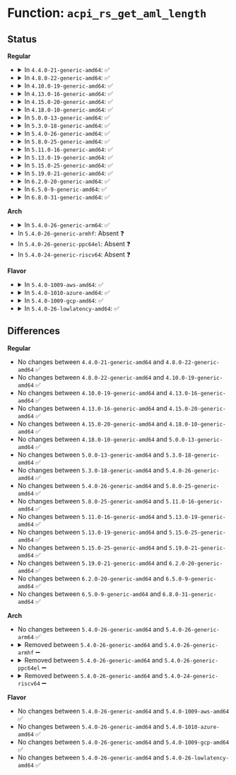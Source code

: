 # Function: <code>acpi_rs_get_aml_length</code>

## Status
<b>Regular</b>
<ul>
<li>
<details>
<summary>In <code>4.4.0-21-generic-amd64</code>: ✅</summary>

```c
acpi_status acpi_rs_get_aml_length(struct acpi_resource * resource, acpi_size resource_list_size, acpi_size * size_needed)
```

```json
{
  "name": "acpi_rs_get_aml_length",
  "collision_type": "Unique Global",
  "inline_type": "No",
  "funcs": [
    {
      "addr": 18446744071583705173,
      "name": "acpi_rs_get_aml_length",
      "external": true,
      "loc": "drivers/acpi/acpica/rscalc.c:189",
      "file": "drivers/acpi/acpica/rscalc.c",
      "inline": "seen, unknown",
      "caller_inline": [],
      "caller_func": [
        "drivers/acpi/acpica/rscreate.c:acpi_rs_create_aml_resources"
      ]
    }
  ],
  "symbols": [
    {
      "addr": 18446744071583705173,
      "name": "acpi_rs_get_aml_length",
      "section": ".text",
      "bind": "STB_GLOBAL",
      "size": 293
    }
  ]
}
```
</details>
</li>
<li>
<details>
<summary>In <code>4.8.0-22-generic-amd64</code>: ✅</summary>

```c
acpi_status acpi_rs_get_aml_length(struct acpi_resource * resource, acpi_size resource_list_size, acpi_size * size_needed)
```

```json
{
  "name": "acpi_rs_get_aml_length",
  "collision_type": "Unique Global",
  "inline_type": "No",
  "funcs": [
    {
      "addr": 18446744071584029568,
      "name": "acpi_rs_get_aml_length",
      "external": true,
      "loc": "drivers/acpi/acpica/rscalc.c:190",
      "file": "drivers/acpi/acpica/rscalc.c",
      "inline": "seen, unknown",
      "caller_inline": [],
      "caller_func": [
        "drivers/acpi/acpica/rscreate.c:acpi_rs_create_aml_resources"
      ]
    }
  ],
  "symbols": [
    {
      "addr": 18446744071584029568,
      "name": "acpi_rs_get_aml_length",
      "section": ".text",
      "bind": "STB_GLOBAL",
      "size": 287
    }
  ]
}
```
</details>
</li>
<li>
<details>
<summary>In <code>4.10.0-19-generic-amd64</code>: ✅</summary>

```c
acpi_status acpi_rs_get_aml_length(struct acpi_resource * resource, acpi_size resource_list_size, acpi_size * size_needed)
```

```json
{
  "name": "acpi_rs_get_aml_length",
  "collision_type": "Unique Global",
  "inline_type": "No",
  "funcs": [
    {
      "addr": 18446744071584171726,
      "name": "acpi_rs_get_aml_length",
      "external": true,
      "loc": "drivers/acpi/acpica/rscalc.c:190",
      "file": "drivers/acpi/acpica/rscalc.c",
      "inline": "seen, unknown",
      "caller_inline": [],
      "caller_func": [
        "drivers/acpi/acpica/rscreate.c:acpi_rs_create_aml_resources"
      ]
    }
  ],
  "symbols": [
    {
      "addr": 18446744071584171726,
      "name": "acpi_rs_get_aml_length",
      "section": ".text",
      "bind": "STB_GLOBAL",
      "size": 287
    }
  ]
}
```
</details>
</li>
<li>
<details>
<summary>In <code>4.13.0-16-generic-amd64</code>: ✅</summary>

```c
acpi_status acpi_rs_get_aml_length(struct acpi_resource * resource, acpi_size resource_list_size, acpi_size * size_needed)
```

```json
{
  "name": "acpi_rs_get_aml_length",
  "collision_type": "Unique Global",
  "inline_type": "No",
  "funcs": [
    {
      "addr": 18446744071584239225,
      "name": "acpi_rs_get_aml_length",
      "external": true,
      "loc": "drivers/acpi/acpica/rscalc.c:190",
      "file": "drivers/acpi/acpica/rscalc.c",
      "inline": "seen, unknown",
      "caller_inline": [],
      "caller_func": [
        "drivers/acpi/acpica/rscreate.c:acpi_rs_create_aml_resources"
      ]
    }
  ],
  "symbols": [
    {
      "addr": 18446744071584239225,
      "name": "acpi_rs_get_aml_length",
      "section": ".text",
      "bind": "STB_GLOBAL",
      "size": 373
    }
  ]
}
```
</details>
</li>
<li>
<details>
<summary>In <code>4.15.0-20-generic-amd64</code>: ✅</summary>

```c
acpi_status acpi_rs_get_aml_length(struct acpi_resource * resource, acpi_size resource_list_size, acpi_size * size_needed)
```

```json
{
  "name": "acpi_rs_get_aml_length",
  "collision_type": "Unique Global",
  "inline_type": "No",
  "funcs": [
    {
      "addr": 18446744071584591145,
      "name": "acpi_rs_get_aml_length",
      "external": true,
      "loc": "drivers/acpi/acpica/rscalc.c:190",
      "file": "drivers/acpi/acpica/rscalc.c",
      "inline": "seen, unknown",
      "caller_inline": [],
      "caller_func": [
        "drivers/acpi/acpica/rscreate.c:acpi_rs_create_aml_resources"
      ]
    }
  ],
  "symbols": [
    {
      "addr": 18446744071584591145,
      "name": "acpi_rs_get_aml_length",
      "section": ".text",
      "bind": "STB_GLOBAL",
      "size": 608
    }
  ]
}
```
</details>
</li>
<li>
<details>
<summary>In <code>4.18.0-10-generic-amd64</code>: ✅</summary>

```c
acpi_status acpi_rs_get_aml_length(struct acpi_resource * resource, acpi_size resource_list_size, acpi_size * size_needed)
```

```json
{
  "name": "acpi_rs_get_aml_length",
  "collision_type": "Unique Global",
  "inline_type": "No",
  "funcs": [
    {
      "addr": 18446744071584816888,
      "name": "acpi_rs_get_aml_length",
      "external": true,
      "loc": "drivers/acpi/acpica/rscalc.c:154",
      "file": "drivers/acpi/acpica/rscalc.c",
      "inline": "seen, unknown",
      "caller_inline": [],
      "caller_func": [
        "drivers/acpi/acpica/rscreate.c:acpi_rs_create_aml_resources"
      ]
    }
  ],
  "symbols": [
    {
      "addr": 18446744071584816888,
      "name": "acpi_rs_get_aml_length",
      "section": ".text",
      "bind": "STB_GLOBAL",
      "size": 608
    }
  ]
}
```
</details>
</li>
<li>
<details>
<summary>In <code>5.0.0-13-generic-amd64</code>: ✅</summary>

```c
acpi_status acpi_rs_get_aml_length(struct acpi_resource * resource, acpi_size resource_list_size, acpi_size * size_needed)
```

```json
{
  "name": "acpi_rs_get_aml_length",
  "collision_type": "Unique Global",
  "inline_type": "No",
  "funcs": [
    {
      "addr": 18446744071584919653,
      "name": "acpi_rs_get_aml_length",
      "external": true,
      "loc": "drivers/acpi/acpica/rscalc.c:154",
      "file": "drivers/acpi/acpica/rscalc.c",
      "inline": "seen, unknown",
      "caller_inline": [],
      "caller_func": [
        "drivers/acpi/acpica/rscreate.c:acpi_rs_create_aml_resources"
      ]
    }
  ],
  "symbols": [
    {
      "addr": 18446744071584919653,
      "name": "acpi_rs_get_aml_length",
      "section": ".text",
      "bind": "STB_GLOBAL",
      "size": 755
    }
  ]
}
```
</details>
</li>
<li>
<details>
<summary>In <code>5.3.0-18-generic-amd64</code>: ✅</summary>

```c
acpi_status acpi_rs_get_aml_length(struct acpi_resource * resource, acpi_size resource_list_size, acpi_size * size_needed)
```

```json
{
  "name": "acpi_rs_get_aml_length",
  "collision_type": "Unique Global",
  "inline_type": "No",
  "funcs": [
    {
      "addr": 18446744071585122318,
      "name": "acpi_rs_get_aml_length",
      "external": true,
      "loc": "drivers/acpi/acpica/rscalc.c:154",
      "file": "drivers/acpi/acpica/rscalc.c",
      "inline": "seen, unknown",
      "caller_inline": [],
      "caller_func": [
        "drivers/acpi/acpica/rscreate.c:acpi_rs_create_aml_resources"
      ]
    }
  ],
  "symbols": [
    {
      "addr": 18446744071585122318,
      "name": "acpi_rs_get_aml_length",
      "section": ".text",
      "bind": "STB_GLOBAL",
      "size": 761
    }
  ]
}
```
</details>
</li>
<li>
<details>
<summary>In <code>5.4.0-26-generic-amd64</code>: ✅</summary>

```c
acpi_status acpi_rs_get_aml_length(struct acpi_resource * resource, acpi_size resource_list_size, acpi_size * size_needed)
```

```json
{
  "name": "acpi_rs_get_aml_length",
  "collision_type": "Unique Global",
  "inline_type": "No",
  "funcs": [
    {
      "addr": 18446744071585258680,
      "name": "acpi_rs_get_aml_length",
      "external": true,
      "loc": "drivers/acpi/acpica/rscalc.c:154",
      "file": "drivers/acpi/acpica/rscalc.c",
      "inline": "seen, unknown",
      "caller_inline": [],
      "caller_func": [
        "drivers/acpi/acpica/rscreate.c:acpi_rs_create_aml_resources"
      ]
    }
  ],
  "symbols": [
    {
      "addr": 18446744071585258680,
      "name": "acpi_rs_get_aml_length",
      "section": ".text",
      "bind": "STB_GLOBAL",
      "size": 761
    }
  ]
}
```
</details>
</li>
<li>
<details>
<summary>In <code>5.8.0-25-generic-amd64</code>: ✅</summary>

```c
acpi_status acpi_rs_get_aml_length(struct acpi_resource * resource, acpi_size resource_list_size, acpi_size * size_needed)
```

```json
{
  "name": "acpi_rs_get_aml_length",
  "collision_type": "Unique Global",
  "inline_type": "No",
  "funcs": [
    {
      "addr": 18446744071585964645,
      "name": "acpi_rs_get_aml_length",
      "external": true,
      "loc": "drivers/acpi/acpica/rscalc.c:154",
      "file": "drivers/acpi/acpica/rscalc.c",
      "inline": "seen, unknown",
      "caller_inline": [],
      "caller_func": [
        "drivers/acpi/acpica/rscreate.c:acpi_rs_create_aml_resources"
      ]
    }
  ],
  "symbols": [
    {
      "addr": 18446744071585964645,
      "name": "acpi_rs_get_aml_length",
      "section": ".text",
      "bind": "STB_GLOBAL",
      "size": 677
    }
  ]
}
```
</details>
</li>
<li>
<details>
<summary>In <code>5.11.0-16-generic-amd64</code>: ✅</summary>

```c
acpi_status acpi_rs_get_aml_length(struct acpi_resource * resource, acpi_size resource_list_size, acpi_size * size_needed)
```

```json
{
  "name": "acpi_rs_get_aml_length",
  "collision_type": "Unique Global",
  "inline_type": "No",
  "funcs": [
    {
      "addr": 18446744071586087563,
      "name": "acpi_rs_get_aml_length",
      "external": true,
      "loc": "drivers/acpi/acpica/rscalc.c:154",
      "file": "drivers/acpi/acpica/rscalc.c",
      "inline": "seen, unknown",
      "caller_inline": [],
      "caller_func": [
        "drivers/acpi/acpica/rscreate.c:acpi_rs_create_aml_resources"
      ]
    }
  ],
  "symbols": [
    {
      "addr": 18446744071586087563,
      "name": "acpi_rs_get_aml_length",
      "section": ".text",
      "bind": "STB_GLOBAL",
      "size": 677
    }
  ]
}
```
</details>
</li>
<li>
<details>
<summary>In <code>5.13.0-19-generic-amd64</code>: ✅</summary>

```c
acpi_status acpi_rs_get_aml_length(struct acpi_resource * resource, acpi_size resource_list_size, acpi_size * size_needed)
```

```json
{
  "name": "acpi_rs_get_aml_length",
  "collision_type": "Unique Global",
  "inline_type": "No",
  "funcs": [
    {
      "addr": 18446744071585964366,
      "name": "acpi_rs_get_aml_length",
      "external": true,
      "loc": "drivers/acpi/acpica/rscalc.c:154",
      "file": "drivers/acpi/acpica/rscalc.c",
      "inline": "seen, unknown",
      "caller_inline": [],
      "caller_func": [
        "drivers/acpi/acpica/rscreate.c:acpi_rs_create_aml_resources"
      ]
    }
  ],
  "symbols": [
    {
      "addr": 18446744071585964366,
      "name": "acpi_rs_get_aml_length",
      "section": ".text",
      "bind": "STB_GLOBAL",
      "size": 676
    }
  ]
}
```
</details>
</li>
<li>
<details>
<summary>In <code>5.15.0-25-generic-amd64</code>: ✅</summary>

```c
acpi_status acpi_rs_get_aml_length(struct acpi_resource * resource, acpi_size resource_list_size, acpi_size * size_needed)
```

```json
{
  "name": "acpi_rs_get_aml_length",
  "collision_type": "Unique Global",
  "inline_type": "No",
  "funcs": [
    {
      "addr": 18446744071586452720,
      "name": "acpi_rs_get_aml_length",
      "external": true,
      "loc": "drivers/acpi/acpica/rscalc.c:154",
      "file": "drivers/acpi/acpica/rscalc.c",
      "inline": "seen, unknown",
      "caller_inline": [],
      "caller_func": [
        "drivers/acpi/acpica/rscreate.c:acpi_rs_create_aml_resources"
      ]
    }
  ],
  "symbols": [
    {
      "addr": 18446744071586452720,
      "name": "acpi_rs_get_aml_length",
      "section": ".text",
      "bind": "STB_GLOBAL",
      "size": 676
    }
  ]
}
```
</details>
</li>
<li>
<details>
<summary>In <code>5.19.0-21-generic-amd64</code>: ✅</summary>

```c
acpi_status acpi_rs_get_aml_length(struct acpi_resource * resource, acpi_size resource_list_size, acpi_size * size_needed)
```

```json
{
  "name": "acpi_rs_get_aml_length",
  "collision_type": "Unique Global",
  "inline_type": "No",
  "funcs": [
    {
      "addr": 18446744071587704681,
      "name": "acpi_rs_get_aml_length",
      "external": true,
      "loc": "drivers/acpi/acpica/rscalc.c:154",
      "file": "drivers/acpi/acpica/rscalc.c",
      "inline": "seen, unknown",
      "caller_inline": [],
      "caller_func": [
        "drivers/acpi/acpica/rscreate.c:acpi_rs_create_aml_resources"
      ]
    }
  ],
  "symbols": [
    {
      "addr": 18446744071587704681,
      "name": "acpi_rs_get_aml_length",
      "section": ".text",
      "bind": "STB_GLOBAL",
      "size": 672
    }
  ]
}
```
</details>
</li>
<li>
<details>
<summary>In <code>6.2.0-20-generic-amd64</code>: ✅</summary>

```c
acpi_status acpi_rs_get_aml_length(struct acpi_resource * resource, acpi_size resource_list_size, acpi_size * size_needed)
```

```json
{
  "name": "acpi_rs_get_aml_length",
  "collision_type": "Unique Global",
  "inline_type": "No",
  "funcs": [
    {
      "addr": 18446744071589019616,
      "name": "acpi_rs_get_aml_length",
      "external": true,
      "loc": "drivers/acpi/acpica/rscalc.c:154",
      "file": "drivers/acpi/acpica/rscalc.c",
      "inline": "seen, unknown",
      "caller_inline": [],
      "caller_func": [
        "drivers/acpi/acpica/rscreate.c:acpi_rs_create_aml_resources"
      ]
    }
  ],
  "symbols": [
    {
      "addr": 18446744071589019616,
      "name": "acpi_rs_get_aml_length",
      "section": ".text",
      "bind": "STB_GLOBAL",
      "size": 836
    }
  ]
}
```
</details>
</li>
<li>
<details>
<summary>In <code>6.5.0-9-generic-amd64</code>: ✅</summary>

```c
acpi_status acpi_rs_get_aml_length(struct acpi_resource * resource, acpi_size resource_list_size, acpi_size * size_needed)
```

```json
{
  "name": "acpi_rs_get_aml_length",
  "collision_type": "Unique Global",
  "inline_type": "No",
  "funcs": [
    {
      "addr": 18446744071589310192,
      "name": "acpi_rs_get_aml_length",
      "external": true,
      "loc": "drivers/acpi/acpica/rscalc.c:154",
      "file": "drivers/acpi/acpica/rscalc.c",
      "inline": "seen, unknown",
      "caller_inline": [],
      "caller_func": [
        "drivers/acpi/acpica/rscreate.c:acpi_rs_create_aml_resources"
      ]
    }
  ],
  "symbols": [
    {
      "addr": 18446744071589310192,
      "name": "acpi_rs_get_aml_length",
      "section": ".text",
      "bind": "STB_GLOBAL",
      "size": 1089
    }
  ]
}
```
</details>
</li>
<li>
<details>
<summary>In <code>6.8.0-31-generic-amd64</code>: ✅</summary>

```c
acpi_status acpi_rs_get_aml_length(struct acpi_resource * resource, acpi_size resource_list_size, acpi_size * size_needed)
```

```json
{
  "name": "acpi_rs_get_aml_length",
  "collision_type": "Unique Global",
  "inline_type": "No",
  "funcs": [
    {
      "addr": 18446744071589616960,
      "name": "acpi_rs_get_aml_length",
      "external": true,
      "loc": "drivers/acpi/acpica/rscalc.c:154",
      "file": "drivers/acpi/acpica/rscalc.c",
      "inline": "seen, unknown",
      "caller_inline": [],
      "caller_func": [
        "drivers/acpi/acpica/rscreate.c:acpi_rs_create_aml_resources"
      ]
    }
  ],
  "symbols": [
    {
      "addr": 18446744071589616960,
      "name": "acpi_rs_get_aml_length",
      "section": ".text",
      "bind": "STB_GLOBAL",
      "size": 1089
    }
  ]
}
```
</details>
</li>
</ul>
<b>Arch</b>
<ul>
<li>
<details>
<summary>In <code>5.4.0-26-generic-arm64</code>: ✅</summary>

```c
acpi_status acpi_rs_get_aml_length(struct acpi_resource * resource, acpi_size resource_list_size, acpi_size * size_needed)
```

```json
{
  "name": "acpi_rs_get_aml_length",
  "collision_type": "Unique Global",
  "inline_type": "No",
  "funcs": [
    {
      "addr": 18446603336497579124,
      "name": "acpi_rs_get_aml_length",
      "external": true,
      "loc": "drivers/acpi/acpica/rscalc.c:154",
      "file": "drivers/acpi/acpica/rscalc.c",
      "inline": "seen, unknown",
      "caller_inline": [],
      "caller_func": [
        "drivers/acpi/acpica/rscreate.c:acpi_rs_create_aml_resources"
      ]
    }
  ],
  "symbols": [
    {
      "addr": 18446603336497579124,
      "name": "acpi_rs_get_aml_length",
      "section": ".text",
      "bind": "STB_GLOBAL",
      "size": 524
    }
  ]
}
```
</details>
</li>
<li>
In <code>5.4.0-26-generic-armhf</code>: Absent ❓
</li>
<li>
In <code>5.4.0-26-generic-ppc64el</code>: Absent ❓
</li>
<li>
In <code>5.4.0-24-generic-riscv64</code>: Absent ❓
</li>
</ul>
<b>Flavor</b>
<ul>
<li>
<details>
<summary>In <code>5.4.0-1009-aws-amd64</code>: ✅</summary>

```c
acpi_status acpi_rs_get_aml_length(struct acpi_resource * resource, acpi_size resource_list_size, acpi_size * size_needed)
```

```json
{
  "name": "acpi_rs_get_aml_length",
  "collision_type": "Unique Global",
  "inline_type": "No",
  "funcs": [
    {
      "addr": 18446744071585109830,
      "name": "acpi_rs_get_aml_length",
      "external": true,
      "loc": "drivers/acpi/acpica/rscalc.c:154",
      "file": "drivers/acpi/acpica/rscalc.c",
      "inline": "seen, unknown",
      "caller_inline": [],
      "caller_func": [
        "drivers/acpi/acpica/rscreate.c:acpi_rs_create_aml_resources"
      ]
    }
  ],
  "symbols": [
    {
      "addr": 18446744071585109830,
      "name": "acpi_rs_get_aml_length",
      "section": ".text",
      "bind": "STB_GLOBAL",
      "size": 510
    }
  ]
}
```
</details>
</li>
<li>
<details>
<summary>In <code>5.4.0-1010-azure-amd64</code>: ✅</summary>

```c
acpi_status acpi_rs_get_aml_length(struct acpi_resource * resource, acpi_size resource_list_size, acpi_size * size_needed)
```

```json
{
  "name": "acpi_rs_get_aml_length",
  "collision_type": "Unique Global",
  "inline_type": "No",
  "funcs": [
    {
      "addr": 18446744071585025152,
      "name": "acpi_rs_get_aml_length",
      "external": true,
      "loc": "drivers/acpi/acpica/rscalc.c:154",
      "file": "drivers/acpi/acpica/rscalc.c",
      "inline": "seen, unknown",
      "caller_inline": [],
      "caller_func": [
        "drivers/acpi/acpica/rscreate.c:acpi_rs_create_aml_resources"
      ]
    }
  ],
  "symbols": [
    {
      "addr": 18446744071585025152,
      "name": "acpi_rs_get_aml_length",
      "section": ".text",
      "bind": "STB_GLOBAL",
      "size": 510
    }
  ]
}
```
</details>
</li>
<li>
<details>
<summary>In <code>5.4.0-1009-gcp-amd64</code>: ✅</summary>

```c
acpi_status acpi_rs_get_aml_length(struct acpi_resource * resource, acpi_size resource_list_size, acpi_size * size_needed)
```

```json
{
  "name": "acpi_rs_get_aml_length",
  "collision_type": "Unique Global",
  "inline_type": "No",
  "funcs": [
    {
      "addr": 18446744071585210264,
      "name": "acpi_rs_get_aml_length",
      "external": true,
      "loc": "drivers/acpi/acpica/rscalc.c:154",
      "file": "drivers/acpi/acpica/rscalc.c",
      "inline": "seen, unknown",
      "caller_inline": [],
      "caller_func": [
        "drivers/acpi/acpica/rscreate.c:acpi_rs_create_aml_resources"
      ]
    }
  ],
  "symbols": [
    {
      "addr": 18446744071585210264,
      "name": "acpi_rs_get_aml_length",
      "section": ".text",
      "bind": "STB_GLOBAL",
      "size": 761
    }
  ]
}
```
</details>
</li>
<li>
<details>
<summary>In <code>5.4.0-26-lowlatency-amd64</code>: ✅</summary>

```c
acpi_status acpi_rs_get_aml_length(struct acpi_resource * resource, acpi_size resource_list_size, acpi_size * size_needed)
```

```json
{
  "name": "acpi_rs_get_aml_length",
  "collision_type": "Unique Global",
  "inline_type": "No",
  "funcs": [
    {
      "addr": 18446744071585316424,
      "name": "acpi_rs_get_aml_length",
      "external": true,
      "loc": "drivers/acpi/acpica/rscalc.c:154",
      "file": "drivers/acpi/acpica/rscalc.c",
      "inline": "seen, unknown",
      "caller_inline": [],
      "caller_func": [
        "drivers/acpi/acpica/rscreate.c:acpi_rs_create_aml_resources"
      ]
    }
  ],
  "symbols": [
    {
      "addr": 18446744071585316424,
      "name": "acpi_rs_get_aml_length",
      "section": ".text",
      "bind": "STB_GLOBAL",
      "size": 761
    }
  ]
}
```
</details>
</li>
</ul>

## Differences
<b>Regular</b>
<ul>
<li>
No changes between <code>4.4.0-21-generic-amd64</code> and <code>4.8.0-22-generic-amd64</code> ✅
</li>
<li>
No changes between <code>4.8.0-22-generic-amd64</code> and <code>4.10.0-19-generic-amd64</code> ✅
</li>
<li>
No changes between <code>4.10.0-19-generic-amd64</code> and <code>4.13.0-16-generic-amd64</code> ✅
</li>
<li>
No changes between <code>4.13.0-16-generic-amd64</code> and <code>4.15.0-20-generic-amd64</code> ✅
</li>
<li>
No changes between <code>4.15.0-20-generic-amd64</code> and <code>4.18.0-10-generic-amd64</code> ✅
</li>
<li>
No changes between <code>4.18.0-10-generic-amd64</code> and <code>5.0.0-13-generic-amd64</code> ✅
</li>
<li>
No changes between <code>5.0.0-13-generic-amd64</code> and <code>5.3.0-18-generic-amd64</code> ✅
</li>
<li>
No changes between <code>5.3.0-18-generic-amd64</code> and <code>5.4.0-26-generic-amd64</code> ✅
</li>
<li>
No changes between <code>5.4.0-26-generic-amd64</code> and <code>5.8.0-25-generic-amd64</code> ✅
</li>
<li>
No changes between <code>5.8.0-25-generic-amd64</code> and <code>5.11.0-16-generic-amd64</code> ✅
</li>
<li>
No changes between <code>5.11.0-16-generic-amd64</code> and <code>5.13.0-19-generic-amd64</code> ✅
</li>
<li>
No changes between <code>5.13.0-19-generic-amd64</code> and <code>5.15.0-25-generic-amd64</code> ✅
</li>
<li>
No changes between <code>5.15.0-25-generic-amd64</code> and <code>5.19.0-21-generic-amd64</code> ✅
</li>
<li>
No changes between <code>5.19.0-21-generic-amd64</code> and <code>6.2.0-20-generic-amd64</code> ✅
</li>
<li>
No changes between <code>6.2.0-20-generic-amd64</code> and <code>6.5.0-9-generic-amd64</code> ✅
</li>
<li>
No changes between <code>6.5.0-9-generic-amd64</code> and <code>6.8.0-31-generic-amd64</code> ✅
</li>
</ul>
<b>Arch</b>
<ul>
<li>
No changes between <code>5.4.0-26-generic-amd64</code> and <code>5.4.0-26-generic-arm64</code> ✅
</li>
<li>
<details>
<summary>Removed between <code>5.4.0-26-generic-amd64</code> and <code>5.4.0-26-generic-armhf</code> ➖</summary>

```c
acpi_status acpi_rs_get_aml_length(struct acpi_resource * resource, acpi_size resource_list_size, acpi_size * size_needed)
```
</details>
</li>
<li>
<details>
<summary>Removed between <code>5.4.0-26-generic-amd64</code> and <code>5.4.0-26-generic-ppc64el</code> ➖</summary>

```c
acpi_status acpi_rs_get_aml_length(struct acpi_resource * resource, acpi_size resource_list_size, acpi_size * size_needed)
```
</details>
</li>
<li>
<details>
<summary>Removed between <code>5.4.0-26-generic-amd64</code> and <code>5.4.0-24-generic-riscv64</code> ➖</summary>

```c
acpi_status acpi_rs_get_aml_length(struct acpi_resource * resource, acpi_size resource_list_size, acpi_size * size_needed)
```
</details>
</li>
</ul>
<b>Flavor</b>
<ul>
<li>
No changes between <code>5.4.0-26-generic-amd64</code> and <code>5.4.0-1009-aws-amd64</code> ✅
</li>
<li>
No changes between <code>5.4.0-26-generic-amd64</code> and <code>5.4.0-1010-azure-amd64</code> ✅
</li>
<li>
No changes between <code>5.4.0-26-generic-amd64</code> and <code>5.4.0-1009-gcp-amd64</code> ✅
</li>
<li>
No changes between <code>5.4.0-26-generic-amd64</code> and <code>5.4.0-26-lowlatency-amd64</code> ✅
</li>
</ul>
